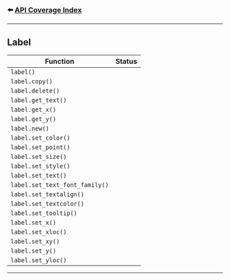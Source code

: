 ### ⬅️ [API Coverage Index](../api-coverage.md)

---

## Label

| Function                       | Status |
| ------------------------------ | ------ |
| `label()`                      |        |
| `label.copy()`                 |        |
| `label.delete()`               |        |
| `label.get_text()`             |        |
| `label.get_x()`                |        |
| `label.get_y()`                |        |
| `label.new()`                  |        |
| `label.set_color()`            |        |
| `label.set_point()`            |        |
| `label.set_size()`             |        |
| `label.set_style()`            |        |
| `label.set_text()`             |        |
| `label.set_text_font_family()` |        |
| `label.set_textalign()`        |        |
| `label.set_textcolor()`        |        |
| `label.set_tooltip()`          |        |
| `label.set_x()`                |        |
| `label.set_xloc()`             |        |
| `label.set_xy()`               |        |
| `label.set_y()`                |        |
| `label.set_yloc()`             |        |

---
